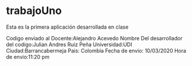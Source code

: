 # trabajoUno
Esta es la primera aplicación desarrollada en clase

Codigo enviado al Docente:Alejandro Acevedo
Nombre Del desarrollador del codigo:Julian Andres Ruiz Peña
Universidad:UDI
Ciudad:Barrancabermeja
Pais: Colombia
Fecha de envio: 10/03/2020 
Hora de envio:11:20 pm

